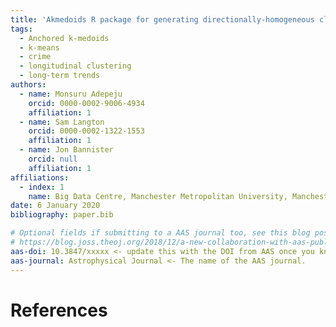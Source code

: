 ```yaml
---
title: 'Akmedoids R package for generating directionally-homogeneous clusters of longitudinal data sets'
tags:
  - Anchored k-medoids
  - k-means
  - crime
  - longitudinal clustering
  - long-term trends
authors:
  - name: Monsuru Adepeju
    orcid: 0000-0002-9006-4934
    affiliation: 1
  - name: Sam Langton
    orcid: 0000-0002-1322-1553
    affiliation: 1
  - name: Jon Bannister
    orcid: null
    affiliation: 1
affiliations:
  - index: 1
    name: Big Data Centre, Manchester Metropolitan University, Manchester, M15 6BH
date: 6 January 2020
bibliography: paper.bib

# Optional fields if submitting to a AAS journal too, see this blog post:
# https://blog.joss.theoj.org/2018/12/a-new-collaboration-with-aas-publishing
aas-doi: 10.3847/xxxxx <- update this with the DOI from AAS once you know it.
aas-journal: Astrophysical Journal <- The name of the AAS journal.
---
```


# References


